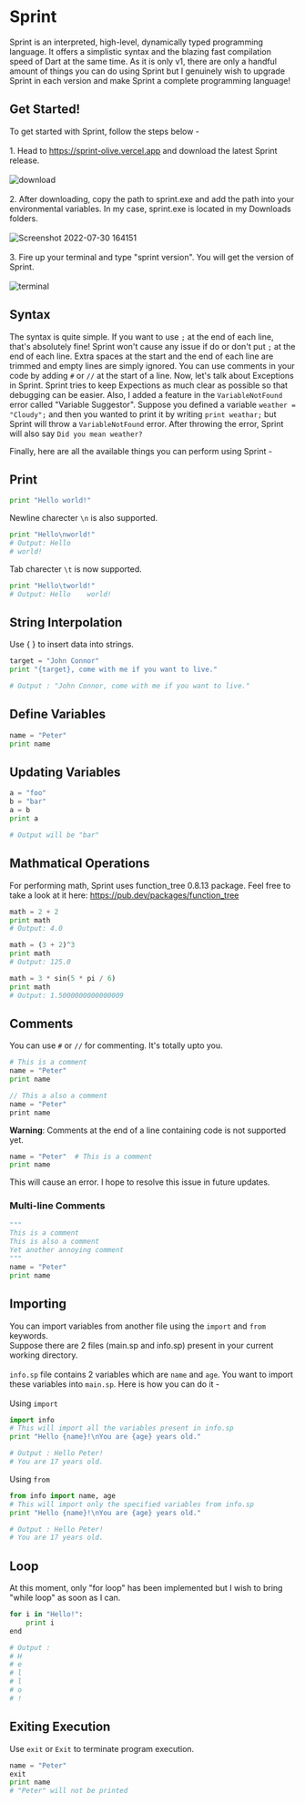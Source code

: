 # Sprint

Sprint is an interpreted, high-level, dynamically typed programming language. It offers a simplistic syntax and the blazing fast compilation speed of Dart at the same time. As it is only v1, there are only a handful amount of things you can do using Sprint but I genuinely wish to upgrade Sprint in each version and make Sprint a complete programming language!


## Get Started!

To get started with Sprint, follow the steps below -<br><br>1. Head to https://sprint-olive.vercel.app and download the latest Sprint release.<br><br>![download](https://user-images.githubusercontent.com/56217851/194690309-f900ba30-773a-482b-8b3d-a97df7dc18c4.png)<br><br>2. After downloading, copy the path to sprint.exe and add the path into your environmental variables. In my case, sprint.exe is located in my Downloads folders.<br><br>
![Screenshot 2022-07-30 164151](https://user-images.githubusercontent.com/56217851/181906721-e46a3228-c5a4-4917-b733-31dc72b35c25.png)<br><br>3. Fire up your terminal and type "sprint version". You will get the version of Sprint.<br><br>![terminal](https://user-images.githubusercontent.com/56217851/198837608-a1efca14-c8eb-428a-9b9a-364206593ea5.png)<br>

## Syntax

The syntax is quite simple. If you want to use ```;``` at the end of each line, that's absolutely fine! Sprint won't cause any issue if do or don't put ```;``` at the end of each line. Extra spaces at the start and the end of each line are trimmed and empty lines are simply ignored. You can use comments in your code by adding ```#``` or ```//``` at the start of a line. Now, let's talk about Exceptions in Sprint. Sprint tries to keep Expections as much clear as possible so that debugging can be easier. Also, I added a feature in the ```VariableNotFound``` error called "Variable Suggestor". Suppose you defined a variable ```weather = "Cloudy";``` and then you wanted to print it by writing ```print weathar;``` but Sprint will throw a ```VariableNotFound``` error. After throwing the error, Sprint will also say ```Did you mean weather?```

Finally, here are all the available things you can perform using Sprint - 

## Print
```python
print "Hello world!"
```
Newline charecter ```\n``` is also supported.
```python
print "Hello\nworld!"
# Output: Hello
# world!
```

Tab charecter ```\t``` is now supported.
```python
print "Hello\tworld!"
# Output: Hello    world!
```

## String Interpolation
Use { } to insert data into strings.

```python
target = "John Connor"
print "{target}, come with me if you want to live."

# Output : "John Connor, come with me if you want to live."
```

## Define Variables
```python
name = "Peter"
print name
```

## Updating Variables
```python
a = "foo"
b = "bar"
a = b
print a

# Output will be "bar"
```

## Mathmatical Operations
For performing math, Sprint uses function_tree 0.8.13 package. Feel free to take a look at it here: https://pub.dev/packages/function_tree
```python
math = 2 + 2
print math
# Output: 4.0

math = (3 + 2)^3
print math
# Output: 125.0

math = 3 * sin(5 * pi / 6)
print math
# Output: 1.5000000000000009
```


## Comments
You can use ```#``` or ```//``` for commenting. It's totally upto you.
```python
# This is a comment
name = "Peter"
print name
```

```dart
// This a also a comment
name = "Peter"
print name
```

**Warning**: Comments at the end of a line containing code is not supported yet.
```python
name = "Peter"  # This is a comment
print name
```
This will cause an error. I hope to resolve this issue in future updates.

### Multi-line Comments
```python
"""
This is a comment
This is also a comment
Yet another annoying comment
"""
name = "Peter"
print name
```

## Importing
You can import variables from another file using the ```import``` and ```from``` keywords.<br>
Suppose there are 2 files (main.sp and info.sp) present in your current working directory.<br><br>```info.sp``` file contains 2 variables which are ```name``` and ```age```. You want to import these variables into ```main.sp```. Here is how you can do it -<br><br>Using ```import```

```python
import info 
# This will import all the variables present in info.sp
print "Hello {name}!\nYou are {age} years old."

# Output : Hello Peter!
# You are 17 years old.
```
Using ```from```
```python
from info import name, age
# This will import only the specified variables from info.sp
print "Hello {name}!\nYou are {age} years old."

# Output : Hello Peter!
# You are 17 years old.
```

## Loop
At this moment, only "for loop" has been implemented but I wish to bring "while loop" as soon as I can.
```python
for i in "Hello!":
    print i
end

# Output :
# H
# e
# l
# l
# o
# !
```

## Exiting Execution

Use ```exit``` or ```Exit``` to terminate program execution.
```python
name = "Peter"
exit
print name
# "Peter" will not be printed
```


